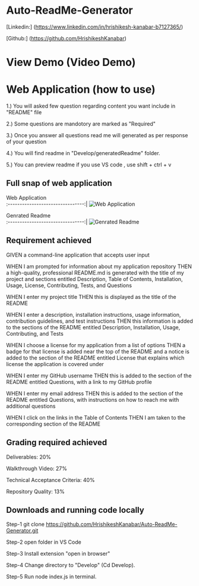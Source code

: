 # Auto-ReadMe-Generator
 
[Linkedin:] (https://www.linkedin.com/in/hrishikesh-kanabar-b7127365/)

[Github:] (https://github.com/HrishikeshKanabar)

# View Demo (Video Demo)



# Web Application (how to use)

 1.) You will asked few question regarding content you want include in "README" file

 2.) Some questions are mandotory are marked as "Required"

 3.) Once you answer all questions read me will generated as per response of your question

 4.) You will find readme in "Develop/generatedReadme" folder.

 5.) You can preview readme if you use VS code , use shift + ctrl + v



## Full snap of web application

 Web Application        
:--------------------------------:|
![Web Application]()      

Genrated Readme  
:--------------------------------:|
![Genrated Readme ]()  

## Requirement achieved 

GIVEN a command-line application that accepts user input

WHEN I am prompted for information about my application repository
THEN a high-quality, professional README.md is generated with the title of my project and sections entitled Description, Table of Contents, Installation, Usage, License, Contributing, Tests, and Questions

WHEN I enter my project title
THEN this is displayed as the title of the README

WHEN I enter a description, installation instructions, usage information, contribution guidelines, and test instructions
THEN this information is added to the sections of the README entitled Description, Installation, Usage, Contributing, and Tests

WHEN I choose a license for my application from a list of options
THEN a badge for that license is added near the top of the README and a notice is added to the section of the README entitled License that explains which license the application is covered under

WHEN I enter my GitHub username
THEN this is added to the section of the README entitled Questions, with a link to my GitHub profile

WHEN I enter my email address
THEN this is added to the section of the README entitled Questions, with instructions on how to reach me with additional questions

WHEN I click on the links in the Table of Contents
THEN I am taken to the corresponding section of the README


## Grading required achieved

Deliverables: 20%

Walkthrough Video: 27%

Technical Acceptance Criteria: 40%

Repository Quality: 13%

## Downloads and running code locally

Step-1 git clone https://github.com/HrishikeshKanabar/Auto-ReadMe-Generator.git

Step-2 open folder in VS Code

Step-3 Install extension "open in browser"

Step-4 Change directory to "Develop" (Cd Develop).

Step-5 Run node index.js in terminal.





